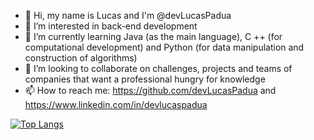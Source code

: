 - 👋 Hi, my name is Lucas and I'm @devLucasPadua
- 👀 I’m interested in back-end development
- 🌱 I’m currently learning Java (as the main language), C ++ (for computational development) and Python (for data manipulation and construction of algorithms)
- 💞️ I’m looking to collaborate on challenges, projects and teams of companies that want a professional hungry for knowledge
- 📫 How to reach me: https://github.com/devLucasPadua and  https://www.linkedin.com/in/devlucaspadua

[![Top Langs](https://github-readme-stats.vercel.app/api/top-langs/?username=DevLucasPadua&layout=compact)](https://github.com/anuraghazra/github-readme-stats)
<!---
DevLucasPadua/DevLucasPadua is a ✨ special ✨ repository because its `README.md` (this file) appears on your GitHub profile.
You can click the Preview link to take a look at your changes.
--->
